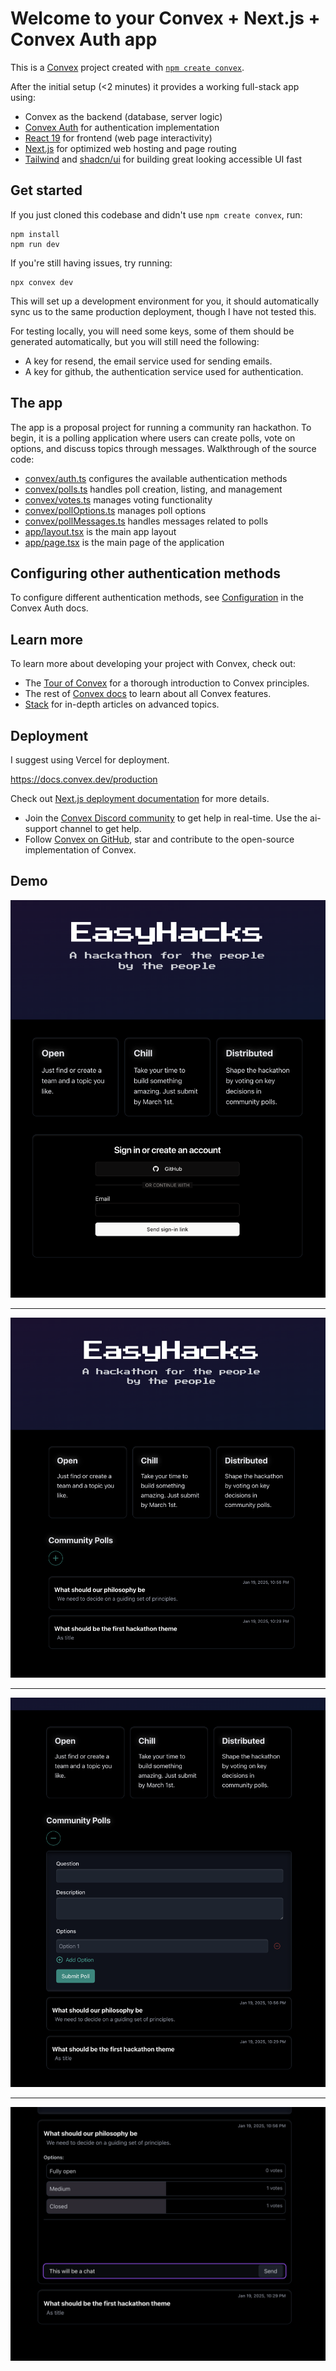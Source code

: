 # Welcome to your Convex + Next.js + Convex Auth app

This is a [Convex](https://convex.dev/) project created with [`npm create convex`](https://www.npmjs.com/package/create-convex).

After the initial setup (<2 minutes) it provides a working full-stack app using:

- Convex as the backend (database, server logic)
- [Convex Auth](https://labs.convex.dev/auth) for authentication implementation
- [React 19](https://react.dev/) for frontend (web page interactivity)
- [Next.js](https://nextjs.org/) for optimized web hosting and page routing
- [Tailwind](https://tailwindcss.com/) and [shadcn/ui](https://ui.shadcn.com/) for building great looking accessible UI fast

## Get started

If you just cloned this codebase and didn't use `npm create convex`, run:

```
npm install
npm run dev
```
If you're still having issues, try running:
```
npx convex dev
```
This will set up a development environment for you, it should automatically sync us to the same production deployment, though I have not tested this.

For testing locally, you will need some keys, some of them should be generated automatically, but you will still need the following:
- A key for resend, the email service used for sending emails.
- A key for github, the authentication service used for authentication.
## The app

The app is a proposal project for running a community ran hackathon. To begin, it is a polling application where users can create polls, vote on options, and discuss topics through messages. Walkthrough of the source code:

- [convex/auth.ts](./convex/auth.ts) configures the available authentication methods
- [convex/polls.ts](./convex/polls.ts) handles poll creation, listing, and management
- [convex/votes.ts](./convex/votes.ts) manages voting functionality
- [convex/pollOptions.ts](./convex/pollOptions.ts) manages poll options
- [convex/pollMessages.ts](./convex/pollMessages.ts) handles messages related to polls
- [app/layout.tsx](./app/layout.tsx) is the main app layout
- [app/page.tsx](./app/page.tsx) is the main page of the application

## Configuring other authentication methods

To configure different authentication methods, see [Configuration](https://labs.convex.dev/auth/config) in the Convex Auth docs.

## Learn more

To learn more about developing your project with Convex, check out:

- The [Tour of Convex](https://docs.convex.dev/get-started) for a thorough introduction to Convex principles.
- The rest of [Convex docs](https://docs.convex.dev/) to learn about all Convex features.
- [Stack](https://stack.convex.dev/) for in-depth articles on advanced topics.

## Deployment
I suggest using Vercel for deployment.

https://docs.convex.dev/production

Check out  [Next.js deployment documentation](https://nextjs.org/docs/app/building-your-application/deploying) for more details.

- Join the [Convex Discord community](https://convex.dev/community) to get help in real-time. Use the ai-support channel to get help.
- Follow [Convex on GitHub](https://github.com/get-convex/), star and contribute to the open-source implementation of Convex.

## Demo
![alt text](image-3.png)
___
![alt text](image.png)
___
![alt text](image-1.png)
___
![alt text](image-2.png)
